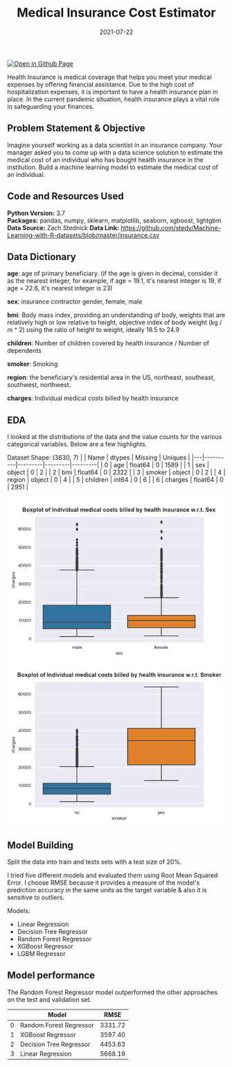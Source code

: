 ﻿---
title: Medical Insurance Cost Estimator
date: 2021-07-22
categories: [Projects, Machine Learning, Regression] 
tags: [Machine Learning, Regression Analysis, Linear Regression, XGBoost ,Decision Tree, Random Forest,  Python]

---

[![Open in Github Page](https://img.shields.io/badge/Hosted_with-GitHub_Pages-blue?logo=github&logoColor=white)](https://github.com/aryanj10/Medical-Insurance-Cost-Regression)
<br>


Health Insurance is medical coverage that helps you meet your medical expenses by offering financial assistance. Due to the high cost of hospitalization expenses, it is important to have a health insurance plan in place. In the current pandemic situation, health insurance plays a vital role in safeguarding your finances.

## Problem Statement & Objective
 

Imagine yourself working as a data scientist in an insurance company. Your manager asked you to come up with a data science solution to estimate the medical cost of an individual who has bought health insurance in the institution. Build a machine learning model to estimate the medical cost of an individual.

## Code and Resources Used 
**Python Version:** 3.7  
**Packages:** pandas, numpy, sklearn, matplotlib, seaborn, xgboost, lightgbm  
**Data Source:** Zach Stednick 
**Data Link:** https://github.com/stedy/Machine-Learning-with-R-datasets/blob/master/insurance.csv

## Data Dictionary
<b>age</b>: age of primary beneficiary. (if the age is given in decimal, consider it as the nearest integer, for example, if age = 19.1, it's nearest integer is 19, if age = 22.6, it's nearest integer is 23)

<b>sex</b>: insurance contractor gender, female, male

<b>bmi</b>: Body mass index, providing an understanding of body, weights that are relatively high or low relative to height,
objective index of body weight (kg / m ^ 2) using the ratio of height to weight, ideally 18.5 to 24.9

<b>children</b>: Number of children covered by health insurance / Number of dependents

<b>smoker</b>: Smoking

<b>region</b>: the beneficiary's residential area in the US, northeast, southeast, southwest, northwest.

<b>charges</b>: Individual medical costs billed by health insurance

## EDA
I looked at the distributions of the data and the value counts for the various categorical variables. Below are a few highlights.

Dataset Shape: (3630, 7) 
|   | Name     | dtypes  | Missing | Uniques |
|---|----------|---------|---------|---------|
| 0 | age      | float64 | 0       | 1589    |
| 1 | sex      | object  | 0       | 2       |
| 2 | bmi      | float64 | 0       | 2322    |
| 3 | smoker   | object  | 0       | 2       |
| 4 | region   | object  | 0       | 4       |
| 5 | children | int64   | 0       | 6       |
| 6 | charges  | float64 | 0       | 2951    |

![alt text](https://github.com/aryanj10/Medical-Insurance-Cost-Regression/blob/master/boxplot_charges_sex.png "Boxplot")
![alt text](https://github.com/aryanj10/Medical-Insurance-Cost-Regression/blob/master/boxplot_charges_smoker.png "Boxplot")

## Model Building
Split the data into train and tests sets with a test size of 20%.  

I tried five different models and evaluated them using Root Mean Squared Error. I choose RMSE because it provides a measure of the model's prediction accuracy in the same units as the target variable & also it is sensitive to outliers.  

Models:
*	Linear Regression
*	Decision Tree Regressor
*	Random Forest Regressor
*	XGBoost Regressor
*	LGBM Regressor

## Model performance
The Random Forest Regressor model outperformed the other approaches on the test and validation set. 


|    | Model               | RMSE |
|----|--------------------|---------|
| 0  | Random Forest Regressor                | 3331.72   |
| 1  | XGBoost Regressor  | 3597.40   |
| 2  | Decision Tree Regressor                 | 4453.63  |
| 3  | Linear Regression                 | 5668.19  |